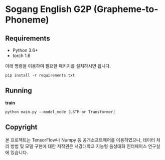 # Sogang English G2P (Grapheme-to-Phoneme)

## Requirements
* Python 3.6+
* torch 1.6

아래 명령을 이용하여 필요한 패키지를 설치하시면 됩니다.

```
pip install -r requirements.txt
```

## Running

**train**

```
python main.py --model_mode [LSTM or Transformer]
```

## Copyright

본 프로젝트는 TensorFlow나 Numpy 등 공개소프트웨어를 이용하였으나, 데이터 처리 방법 및 모델 구현에 대한 저작권은 서강대학교 지능형 음성대화 인터페이스 연구실에 있습니다.

